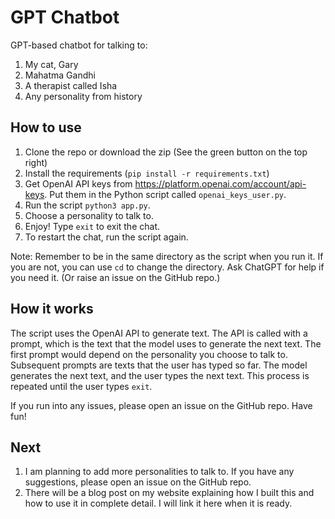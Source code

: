 # GPT Chatbot
 GPT-based chatbot for talking to:
 1. My cat, Gary
 2. Mahatma Gandhi
 3. A therapist called Isha
 4. Any personality from history

## How to use
 1. Clone the repo or download the zip (See the green button on the top right)
 2. Install the requirements (`pip install -r requirements.txt`)
 3. Get OpenAI API keys from https://platform.openai.com/account/api-keys. Put them in the Python script called `openai_keys_user.py`.
 4. Run the script `python3 app.py`.
 5. Choose a personality to talk to.
 6. Enjoy! Type `exit` to exit the chat. 
 7. To restart the chat, run the script again.

 Note: Remember to be in the same directory as the script when you run it. If you are not, you can use `cd` to change the directory. Ask ChatGPT for help if you need it. (Or raise an issue on the GitHub repo.)

## How it works
The script uses the OpenAI API to generate text. The API is called with a prompt, which is the text that the model uses to generate the next text. The first prompt would depend on the personality you choose to talk to. Subsequent prompts are texts that the user has typed so far. The model generates the next text, and the user types the next text. This process is repeated until the user types `exit`.

If you run into any issues, please open an issue on the GitHub repo. Have fun!

## Next
1. I am planning to add more personalities to talk to. If you have any suggestions, please open an issue on the GitHub repo.
2. There will be a blog post on my website explaining how I built this and how to use it in complete detail. I will link it here when it is ready.
